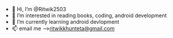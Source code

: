 - 👋 Hi, I’m @Ritwik2503
- 👀 I’m interested in reading books, coding, android development
- 🌱 I’m currently learning android devlopment
- 📫 email me -->ritwikkhunteta@gmail.com

<!---
Ritwik2503/Ritwik2503 is a ✨ special ✨ repository because its `README.md` (this file) appears on your GitHub profile.
You can click the Preview link to take a look at your changes.
--->
